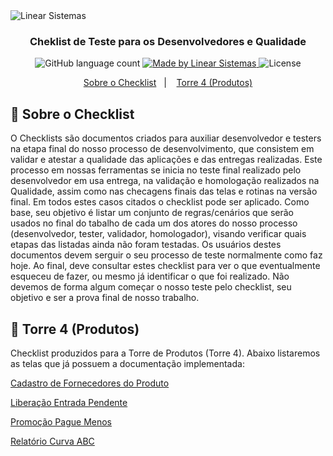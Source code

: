 <img alt="Linear Sistemas" src="https://linearsistemas.com.br/wp-content/uploads/2020/09/marca-Linear-768x301.png" />

<h3 align="center">
  Cheklist de Teste para os Desenvolvedores e Qualidade
</h3>

<p align="center">
  <img alt="GitHub language count" src="https://img.shields.io/github/languages/count/rocketseat/bootcamp-gostack-desafios?color=%2304D361">

  <a href="https://www.linearsistemas.com.br">
    <img alt="Made by Linear Sistemas" src="https://img.shields.io/badge/made%20by-Linear%20Sistemas-red">
  </a>

  <img alt="License" src="https://img.shields.io/badge/license-MIT-%2304D361">
</p>

<p align="center">
  <a href="#rocket-sobre-o-checklist">Sobre o Checklist</a>&nbsp;&nbsp;&nbsp;|&nbsp;&nbsp;&nbsp;
  <a href="#memo-torre-4-(produtos)">Torre 4 (Produtos)</a>
</p>

## :rocket: Sobre o Checklist

O Checklists são documentos criados para auxiliar desenvolvedor e testers na etapa final do nosso processo de desenvolvimento, que consistem em validar e atestar a qualidade das aplicações e das entregas realizadas.
Este processo em nossas ferramentas se inicia no teste final realizado pelo desenvolvedor em usa entrega, na validação e homologação realizados na Qualidade, assim como nas checagens finais das telas e rotinas na versão 
final. Em todos estes casos citados o checklist pode ser aplicado.
Como base, seu objetivo é listar um conjunto de regras/cenários que serão usados no final do tabalho de cada um dos atores do nosso processo (desenvolvedor, tester, validador, homologador), visando verificar quais etapas
das listadas ainda não foram testadas.
Os usuários destes documentos devem serguir o seu processo de teste normalmente como faz hoje. Ao final, deve consultar estes checklist para ver o que eventualmente esqueceu de fazer, ou mesmo já identificar o que foi realizado.
Não devemos de forma algum começar o nosso teste pelo checklist, seu objetivo e ser a prova final de nosso trabalho.

## :memo: Torre 4 (Produtos)

Checklist produzidos para a Torre de Produtos (Torre 4).
Abaixo listaremos as telas que já possuem a documentação implementada:

<a href="CadastroFornecedores.md">Cadastro de Fornecedores do Produto</a></p>
<a href="LiberacaEntradaPendente.md">Liberação Entrada Pendente</a></p>
<a href="PromocaoPAgueMenos.md">Promoção Pague Menos</a></p>
<a href="RelatorioCurvaABC.md">Relatório Curva ABC</a></p>
